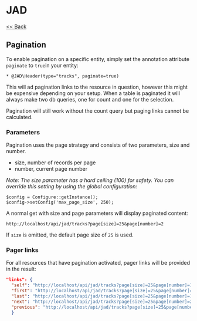 # JAD

[<< Back](../README.md)

## Pagination

To enable pagination on a specific entity, simply set the annotation attribute `paginate` to `true`in your entity:

```
* @JAD\Header(type="tracks", paginate=true)
```

This will ad pagination links to the resource in question, however this might be expensive depending on your setup.
When a table is paginated it will always make two db queries, one for count and one for the selection.

Pagination will still work without the count query but paging links cannot be calculated.

### Parameters

Pagination uses the page strategy and consists of two parameters, size and number.

* size, number of records per page
* number, current page number

_Note: The size parameter has a hard ceiling (100) for safety. You can override this setting by using the global configuration:_

```
$config = Configure::getInstance();
$config->setConfig('max_page_size', 250);
```

A normal get with size and page parameters will display paginated content:

`http://localhost/api/jad/tracks?page[size]=25&page[number]=2`

If `size` is omitted, the default page size of `25` is used.

### Pager links

For all resources that have pagination activated, pager links will be provided in the result:

```json
"links": {
  "self": "http://localhost/api/jad/tracks?page[size]=25&page[number]=1",
  "first": "http://localhost/api/jad/tracks?page[size]=25&page[number]=1",
  "last": "http://localhost/api/jad/tracks?page[size]=25&page[number]=141",
  "next": "http://localhost/api/jad/tracks?page[size]=25&page[number]=2",
  "previous": "http://localhost/api/jad/tracks?page[size]=25&page[number]=2"
  }
```
